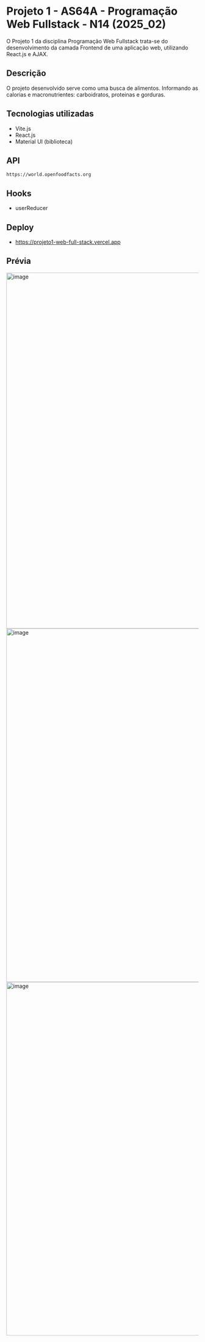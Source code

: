 # Projeto 1 - AS64A - Programação Web Fullstack - N14 (2025_02)
O Projeto 1 da disciplina Programação Web Fullstack trata-se do desenvolvimento da camada Frontend de uma aplicação web, utilizando React.js e AJAX.
## Descrição 
O projeto desenvolvido serve como uma busca de alimentos. Informando as calorias e macronutrientes: carboidratos, proteinas e gorduras.

## Tecnologias utilizadas
- Vite.js
- React.js
- Material UI (biblioteca)

## API
    https://world.openfoodfacts.org

## Hooks 
- userReducer

## Deploy
- https://projeto1-web-full-stack.vercel.app

## Prévia

<img width="1877" height="932" alt="image" src="https://github.com/user-attachments/assets/c8636e41-fcbc-4540-9cbd-46dd9edac8d5" />
<img width="1876" height="926" alt="image" src="https://github.com/user-attachments/assets/38299992-da49-4481-ab3b-bb54c97020c0" />
<img width="1876" height="926" alt="image" src="https://github.com/user-attachments/assets/719da31c-34be-4038-9f9c-5271abdab70a" />


    





